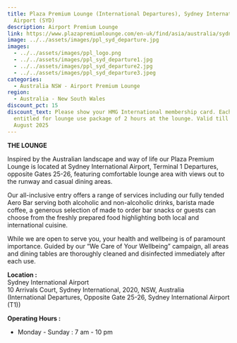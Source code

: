 ```yaml
---
title: Plaza Premium Lounge (International Departures), Sydney International
  Airport (SYD)
description: Airport Premium Lounge
link: https://www.plazapremiumlounge.com/en-uk/find/asia/australia/sydney/sydney-airport/international-departures-terminal-one
image: ../../assets/images/ppl_syd_departure.jpg
images:
  - ../../assets/images/ppl_logo.png
  - ../../assets/images/ppl_syd_departure1.jpg
  - ../../assets/images/ppl_syd_departure2.jpg
  - ../../assets/images/ppl_syd_departure3.jpeg
categories:
  - Australia NSW - Airport Premium Lounge
region:
  - Australia - New South Wales
discount_pct: 15
discount_text: Please show your HMG International membership card. Each visit is
  entitled for lounge use package of 2 hours at the lounge. Valid till 31st
  August 2025
---
```

**THE LOUNGE**

Inspired by the Australian landscape and way of life our Plaza Premium Lounge is located at Sydney International Airport, Terminal 1 Departures, opposite Gates 25-26, featuring comfortable lounge area with views out to the runway and casual dining areas.

Our all-inclusive entry offers a range of services including our fully tended Aero Bar serving both alcoholic and non-alcoholic drinks, barista made coffee, a generous selection of made to order bar snacks or guests can choose from the freshly prepared food highlighting both local and international cuisine.

While we are open to serve you, your health and wellbeing is of paramount importance. Guided by our “We Care of Your Wellbeing” campaign, all areas and dining tables are thoroughly cleaned and disinfected immediately after each use. 

**Location :**\
Sydney International Airport\
10 Arrivals Court, Sydney International, 2020, NSW, Australia\
(International Departures, Opposite Gate 25-26, Sydney International Airport (T1))

**Operating Hours :**

* Monday - Sunday : 7 am - 10 pm
